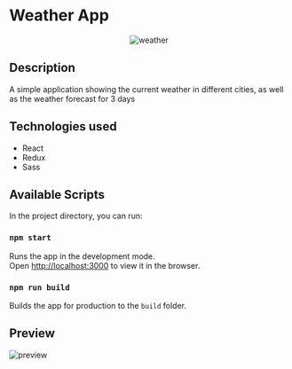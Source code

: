 # Weather App

<p align="center">
  <img src="https://i.imgur.com/5oj6p4l.png" alt="weather">
</p>

## Description

A simple application showing the current weather in different cities, as well as the weather forecast for 3 days

## Technologies used

<ul>
  <li>
    React
  </li>
  <li>
    Redux
  </li>
  <li>
    Sass
  </li>
</ul>

## Available Scripts

In the project directory, you can run:

### `npm start`

Runs the app in the development mode.<br>
Open [http://localhost:3000](http://localhost:3000) to view it in the browser.


### `npm run build`

Builds the app for production to the `build` folder.<br>

## Preview

![preview](https://i.imgur.com/rHi6a7H.png)
